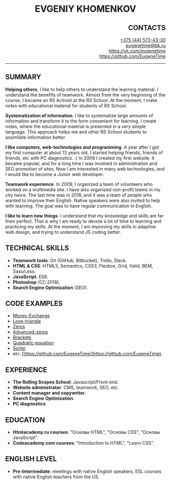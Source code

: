 <div align="center">
  <h1>EVGENIY KHOMENKOV</h1>
</div>

<div align="right">
  <h2>CONTACTS</h2>
  <a href="tel:+375445734330">+375 (44) 573-43-30</a><br>
  <a href="mailto:eugenetime@bk.ru">eugenetime@bk.ru</a><br>
  <a href="https://vk.com/eugenetime">https://vk.com/eugenetime</a><br>
  <a href="https://github.com/EugeneTime">https://github.com/EugeneTime</a>
</div>

---

## SUMMARY

**Helping others**. I like to help others to understand the learning material. I understand the benefits of teamwork. Almost from the very beginning of the course, I became an RS Activist at the RS School. At the moment, I make notes with educational material for students of RS School.

**Systematization of information**. I like to systematize large amounts of information and transform it to the form convenient for learning. I create notes, where the educational material is presented in a very simple language. This approach helps me and other RS School students to assimilate information better.

**I like computers, web-technologies and programming**. A year after I got my first computer at about 13 years old, I started helping friends, friends of friends, etc with PC diagnostics. :) In 2009 I created my first website. It became popular, and for a long time I was involved in administration and SEO promotion of sites. Now I am interested in many web technologies, and I would like to become a Junior web developer.

**Teamwork experience**. In 2009, I organized a team of volunteers who worked on a multimedia site. I have also organized non-profit teams in my city twice. The last time was in 2018, and it was a team of people who wanted to improve their English. Native speakers were also invited to help with learning. The goal was to have regular communication in English.

**I like to learn new things**. I understand that my knowledge and skills are far from perfect. That is why I am ready to devote a lot of time to learning and practicing my skills. At the moment, I am improving my skills in adaptive web design, and trying to understand JS coding better.

## TECHNICAL SKILLS
* **Teamwork tools**: Git (GitHub, Bitbucket), Trello, Slack.
* **HTML & CSS**: HTML5, Semantics, CSS3, Flexbox, Grid, Valid, BEM, Sass/Less.
* **JavaScript**: ES6.
* **Photoshop** (CC 2018).
* **Search Engine Optimization** (SEO).

## CODE EXAMPLES
* [Money-Exchange](https://github.com/EugeneTime/Money-Exchange/blob/master/src/index.js)
* [Love-triangle](https://github.com/EugeneTime/love-triangle/blob/master/src/index.js)
* [Zeros](https://github.com/EugeneTime/zeros/blob/master/src/index.js)
* [Advanced-zeros](https://github.com/EugeneTime/advanced-zeros/blob/master/src/index.js)
* [Brackets](https://github.com/EugeneTime/additional_5/blob/master/src/index.js)
* [Quadratic-equation](https://github.com/EugeneTime/quadratic-equation/blob/master/src/index.js)
* [Sorter](https://github.com/EugeneTime/sorter/blob/master/src/index.js)
* etc: [https://github.com/EugeneTime](https://github.com/EugeneTime).

## EXPERIENCE
* **The Rolling Scopes School**: Javascript/Front-end.
* **Website administrator**: CMS, teamwork, SEO, etc.
* **Content manager and copywriter**.
* **Search Engine Optimization**.
* **PC diagnostics**.

## EDUCATION
* **Htmlacademy.ru courses**: "Основы HTML", "Основы CSS", "Основы JavaScript".
* **Codeacademy.com courses**: "Introduction to HTML", "Learn CSS".

## ENGLISH LEVEL
* **Pre-Intermediate**: meetings with native English speakers, ESL courses with native English teachers from the US.